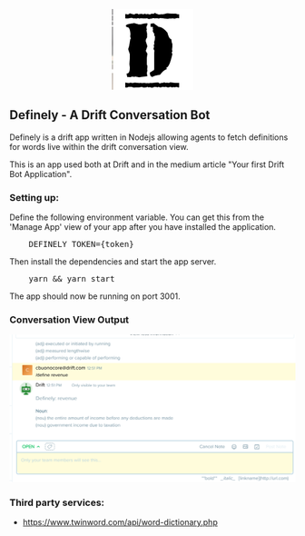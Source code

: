 <p align="center">
  <img src="assets/definely.png"/>
  <p></p>
</p>

Definely - A Drift Conversation Bot
---

Definely is a drift app written in Nodejs allowing agents to fetch definitions for words live within the drift conversation view.

This is an app used both at Drift and in the medium article "Your first Drift Bot Application".

### Setting up:

Define the following environment variable. You can get this from the 'Manage App' view of your app after you have installed the application.

<pre>
    DEFINELY_TOKEN={token}
</pre>

Then install the dependencies and start the app server.
<pre>
    yarn && yarn start
</pre>
The app should now be running on port 3001.

### Conversation View Output

<img src="assets/note.png"/>

### Third party services:
* https://www.twinword.com/api/word-dictionary.php
